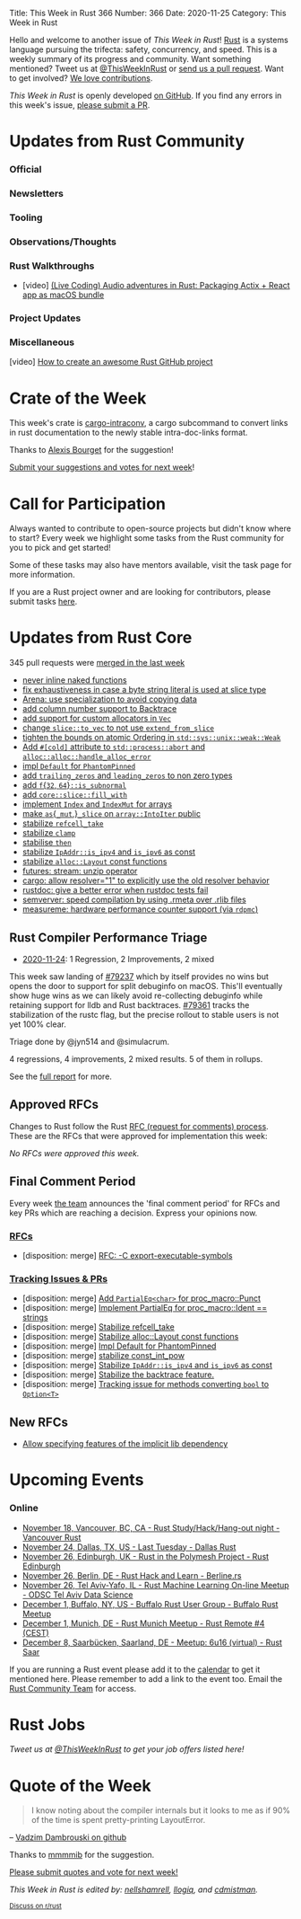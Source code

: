 Title: This Week in Rust 366
Number: 366
Date: 2020-11-25
Category: This Week in Rust

Hello and welcome to another issue of *This Week in Rust*!
[Rust](http://rust-lang.org) is a systems language pursuing the trifecta: safety, concurrency, and speed.
This is a weekly summary of its progress and community.
Want something mentioned? Tweet us at [@ThisWeekInRust](https://twitter.com/ThisWeekInRust) or [send us a pull request](https://github.com/rust-lang/this-week-in-rust).
Want to get involved? [We love contributions](https://github.com/rust-lang/rust/blob/master/CONTRIBUTING.md).

*This Week in Rust* is openly developed [on GitHub](https://github.com/rust-lang/this-week-in-rust).
If you find any errors in this week's issue, [please submit a PR](https://github.com/rust-lang/this-week-in-rust/pulls).

# Updates from Rust Community

### Official

### Newsletters

### Tooling

### Observations/Thoughts

### Rust Walkthroughs
* [video] [(Live Coding) Audio adventures in Rust: Packaging Actix + React app as macOS bundle](https://youtu.be/2u362vR167c)

### Project Updates

### Miscellaneous

[video] [How to create an awesome Rust GitHub project](https://www.youtube.com/watch?v=meAz2RQMHvM)

# Crate of the Week

This week's crate is [cargo-intraconv](https://crates.io/crates/cargo-intraconv), a cargo subcommand to convert links in rust documentation to the newly stable intra-doc-links format.

Thanks to [Alexis Bourget](https://users.rust-lang.org/t/crate-of-the-week/2704/849) for the suggestion!

[Submit your suggestions and votes for next week][submit_crate]!

[submit_crate]: https://users.rust-lang.org/t/crate-of-the-week/2704

# Call for Participation

Always wanted to contribute to open-source projects but didn't know where to start?
Every week we highlight some tasks from the Rust community for you to pick and get started!

Some of these tasks may also have mentors available, visit the task page for more information.

If you are a Rust project owner and are looking for contributors, please submit tasks [here][guidelines].

[guidelines]: https://users.rust-lang.org/t/twir-call-for-participation/4821

# Updates from Rust Core

345 pull requests were [merged in the last week][merged]

[merged]: https://github.com/search?q=is%3Apr+org%3Arust-lang+is%3Amerged+merged%3A2020-11-16..2020-11-23

* [never inline naked functions](https://github.com/rust-lang/rust/pull/79192)
* [fix exhaustiveness in case a byte string literal is used at slice type](https://github.com/rust-lang/rust/pull/79072)
* [Arena: use specialization to avoid copying data](https://github.com/rust-lang/rust/pull/78569)
* [add column number support to Backtrace](https://github.com/rust-lang/rust/pull/79002)
* [add support for custom allocators in `Vec`](https://github.com/rust-lang/rust/pull/78461)
* [change `slice::to_vec` to not use `extend_from_slice`](https://github.com/rust-lang/rust/pull/79186)
* [tighten the bounds on atomic Ordering in `std::sys::unix::weak::Weak`](https://github.com/rust-lang/rust/pull/79039)
* [Add `#[cold]` attribute to `std::process::abort` and `alloc::alloc::handle_alloc_error`](https://github.com/rust-lang/rust/pull/79172)
* [impl `Default` for `PhantomPinned`](https://github.com/rust-lang/rust/pull/77893)
* [add `trailing_zeros` and `leading_zeros` to non zero types](https://github.com/rust-lang/rust/pull/79114)
* [add `f`{`32`, `64`}`::is_subnormal`](https://github.com/rust-lang/rust/pull/76941)
* [add `core::slice::fill_with`](https://github.com/rust-lang/rust/pull/79222)
* [implement `Index` and `IndexMut` for arrays](https://github.com/rust-lang/rust/pull/74989)
* [make `as`{`_mut`,}`_slice` on `array::IntoIter` public](https://github.com/rust-lang/rust/pull/79194)
* [stabilize `refcell_take`](https://github.com/rust-lang/rust/pull/78608)
* [stabilize `clamp`](https://github.com/rust-lang/rust/pull/77872)
* [stabilise `then`](https://github.com/rust-lang/rust/pull/79299)
* [stabilize `IpAddr::is_ipv4` and `is_ipv6` as const](https://github.com/rust-lang/rust/pull/76226)
* [stabilize `alloc::Layout` const functions](https://github.com/rust-lang/rust/pull/78305)
* [futures: stream: unzip operator](https://github.com/rust-lang/futures-rs/pull/2263)
* [cargo: allow resolver="1" to explicitly use the old resolver behavior](https://github.com/rust-lang/cargo/pull/8857)
* [rustdoc: give a better error when rustdoc tests fail](https://github.com/rust-lang/rust/pull/78752)
* [semverver: speed compilation by using .rmeta over .rlib files](https://github.com/rust-lang/rust-semverver/pull/138)
* [measureme: hardware performance counter support (via `rdpmc`)](https://github.com/rust-lang/measureme/pull/143)

## Rust Compiler Performance Triage

* [2020-11-24](https://github.com/rust-lang/rustc-perf/blob/master/triage/2020-11-24.md):
1 Regression, 2 Improvements, 2 mixed

This week saw landing of [#79237](https://github.com/rust-lang/rust/pull/79237) which by itself provides no wins but opens the door to support for split debuginfo on macOS. This'll eventually show huge wins as we can likely avoid re-collecting debuginfo while retaining support for lldb and Rust backtraces. [#79361](https://github.com/rust-lang/rust/issues/79361) tracks the stabilization of the rustc flag, but the precise rollout to stable users is not yet 100% clear.

Triage done by @jyn514 and @simulacrum.

4 regressions, 4 improvements, 2 mixed results.
5 of them in rollups.

See the [full report](https://github.com/rust-lang/rustc-perf/blob/master/triage/2020-11-24.md) for more.

## Approved RFCs

Changes to Rust follow the Rust [RFC (request for comments) process](https://github.com/rust-lang/rfcs#rust-rfcs). These
are the RFCs that were approved for implementation this week:

*No RFCs were approved this week.*

## Final Comment Period

Every week [the team](https://www.rust-lang.org/team.html) announces the
'final comment period' for RFCs and key PRs which are reaching a
decision. Express your opinions now.

### [RFCs](https://github.com/rust-lang/rfcs/labels/final-comment-period)
* [disposition: merge] [RFC: -C export-executable-symbols](https://github.com/rust-lang/rfcs/pull/2841)

### [Tracking Issues & PRs](https://github.com/rust-lang/rust/labels/final-comment-period)
* [disposition: merge] [Add `PartialEq<char>` for proc_macro::Punct](https://github.com/rust-lang/rust/pull/78636)
* [disposition: merge] [Implement PartialEq for proc_macro::Ident == strings](https://github.com/rust-lang/rust/pull/78634)
* [disposition: merge] [Stabilize refcell_take](https://github.com/rust-lang/rust/pull/78608)
* [disposition: merge] [Stabilize alloc::Layout const functions](https://github.com/rust-lang/rust/pull/78305)
* [disposition: merge] [Impl Default for PhantomPinned](https://github.com/rust-lang/rust/pull/77893)
* [disposition: merge] [stabilize const_int_pow](https://github.com/rust-lang/rust/pull/76829)
* [disposition: merge] [Stabilize `IpAddr::is_ipv4` and `is_ipv6` as const](https://github.com/rust-lang/rust/pull/76226)
* [disposition: merge] [Stabilize the backtrace feature.](https://github.com/rust-lang/rust/pull/72981)
* [disposition: merge] [Tracking issue for methods converting `bool` to `Option<T>`](https://github.com/rust-lang/rust/issues/64260)

## New RFCs
* [Allow specifying features of the implicit lib dependency](https://github.com/rust-lang/rfcs/pull/3020)

# Upcoming Events

### Online
* [November 18, Vancouver, BC, CA - Rust Study/Hack/Hang-out night - Vancouver Rust](https://www.meetup.com/Vancouver-Rust/events/npqfbsybcpbxb/)
* [November 24, Dallas, TX, US - Last Tuesday - Dallas Rust](https://www.meetup.com/Dallas-Rust/events/jqxqwrybcpbgc/)
* [November 26, Edinburgh, UK - Rust in the Polymesh Project - Rust Edinburgh](https://www.meetup.com/rust-edi/events/273101770)
* [November 26, Berlin, DE - Rust Hack and Learn - Berline.rs](https://www.meetup.com/opentechschool-berlin/events/txcprrybcpbjc/)
* [November 26, Tel Aviv-Yafo, IL - Rust Machine Learning On-line Meetup - ODSC Tel Aviv Data Science](https://www.meetup.com/Tel-Aviv-Data-Science-ODSC/events/274650041/)
* [December 1, Buffalo, NY, US - Buffalo Rust User Group - Buffalo Rust Meetup](https://www.meetup.com/Buffalo-Rust-Meetup/events/274623141/)
* [December 1, Munich, DE - Rust Munich Meetup - Rust Remote #4 (CEST)](https://www.meetup.com/rust-munich/events/273529335)
* [December 8, Saarbücken, Saarland, DE - Meetup: 6u16 (virtual) - Rust Saar](https://www.meetup.com/de-DE/Rust-Saar/events/274592167)

If you are running a Rust event please add it to the [calendar] to get
it mentioned here. Please remember to add a link to the event too.
Email the [Rust Community Team][community] for access.

[calendar]: https://www.google.com/calendar/embed?src=apd9vmbc22egenmtu5l6c5jbfc%40group.calendar.google.com
[community]: mailto:community-team@rust-lang.org

# Rust Jobs

*Tweet us at [@ThisWeekInRust](https://twitter.com/ThisWeekInRust) to get your job offers listed here!*

# Quote of the Week

> I know noting about the compiler internals but it looks to me as if 90% of the time is spent pretty-printing LayoutError.

– [Vadzim Dambrouski on github](https://github.com/rust-lang/rust/issues/75992#issuecomment-716622473)

Thanks to [mmmmib](https://users.rust-lang.org/t/twir-quote-of-the-week/328/968) for the suggestion.

[Please submit quotes and vote for next week!](https://users.rust-lang.org/t/twir-quote-of-the-week/328)

*This Week in Rust is edited by: [nellshamrell](https://github.com/nellshamrell), [llogiq](https://github.com/llogiq), and [cdmistman](https://github.com/cdmistman).*

<small>[Discuss on r/rust](https://www.reddit.com/r/rust/comments/joxy7n/this_week_in_rust_363/)</small>
